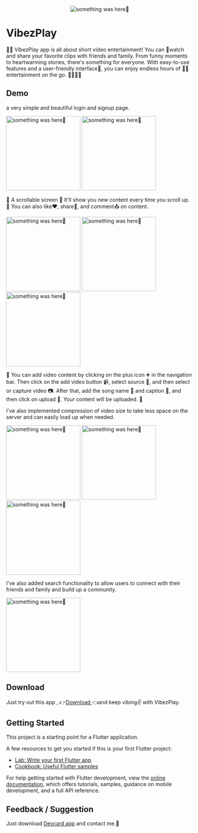 
<p align="center">
    <img src="https://github.com/Priyank-Bhagat/vibezplay/assets/115228605/02e98d38-f5d7-40f3-9cff-a476b86309ef" alt="something was here🤔">
</p>

# VibezPlay

 
📱🎥 VibezPlay app is all about short video entertainment! You can 👀watch and share your favorite clips with friends and family. From funny moments to heartwarming stories, there's something for everyone. With easy-to-use features and a user-friendly interface📲, you can enjoy endless hours of 🎉🎊entertainment on the go. 🚶‍♂️🚶‍♀️

## Demo

a very simple and beautiful login and signup page.

<p> 
  <img width="200" src="https://github.com/Priyank-Bhagat/vibezplay/assets/115228605/002f6cd3-9412-4341-a951-f49a34d5a23b" alt="something was here🤔">
    <img width="200" src="https://github.com/Priyank-Bhagat/vibezplay/assets/115228605/8bd1cdb5-7b51-4595-bd66-c1fced72c91b" alt="something was here🤔">
</p>


📜 A scrollable screen 📜
It'll show you new content every time you scroll up. 👀
You can also like❤️, share💬, and comment📤 on content.

<p>
  <img width="200" src="https://github.com/Priyank-Bhagat/vibezplay/assets/115228605/4e537117-68f9-405d-a1a3-6e1778bf2641" alt="something was here🤔">
      <img width="200" src="https://github.com/Priyank-Bhagat/vibezplay/assets/115228605/c037eddd-1934-4214-bbab-a876a0c29c85" alt="something was here🤔">
    <img width="200" src="https://github.com/Priyank-Bhagat/vibezplay/assets/115228605/3bcbd306-ae50-4e97-a8a0-fd0326eb8dba" alt="something was here🤔">
</p>

🎥 You can add video content by clicking on the plus icon ➕ in the navigation bar.
Then click on the add video button 📹, select source 📂, and then select or capture video 📷.
After that, add the song name 🎵 and caption 📝, and then click on upload 🚀.
Your content will be uploaded. 🎉

I've also implemented compression of video size to take less space on the server and can easily load up when needed.

<p>
  <img width="200" src="https://github.com/Priyank-Bhagat/vibezplay/assets/115228605/869b1f9c-7eb4-4d56-a685-8d8030159a45" alt="something was here🤔">
      <img width="200" src="https://github.com/Priyank-Bhagat/vibezplay/assets/115228605/c1a6e769-5d59-4900-91e7-809480c51e4d" alt="something was here🤔">
    <img width="200" src="https://github.com/Priyank-Bhagat/vibezplay/assets/115228605/7b7a3d5d-3cd9-45c4-b8c4-6c3ccb8c9126" alt="something was here🤔">
</p>



I've also added search functionality to allow users to connect with their friends and family and build up a community.

<p>
  <img width="200" src="https://github.com/Priyank-Bhagat/vibezplay/assets/115228605/22a800b1-543e-4dd7-85e9-846deeab02b8" alt="something was here🤔">
</p>





## Download
Just try out this app , 
👉[Download ](https://drive.google.com/file/d/1rHXFB66U4deeRzyDJ5J4hYngCi-H0grY/view?usp=sharing)👈and keep vibing✌️ with VibezPlay.



## Getting Started

This project is a starting point for a Flutter application.

A few resources to get you started if this is your first Flutter project:

- [Lab: Write your first Flutter app](https://docs.flutter.dev/get-started/codelab)
- [Cookbook: Useful Flutter samples](https://docs.flutter.dev/cookbook)

For help getting started with Flutter development, view the
[online documentation](https://docs.flutter.dev/), which offers tutorials,
samples, guidance on mobile development, and a full API reference.


## Feedback / Suggestion
Just download [Devcard app](https://github.com/Priyank-Bhagat/dev_card) and contact me.🤗
